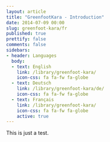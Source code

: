 ```yaml
---
layout: article
title: "GreenfootKara - Introduction"
date: 2014-07-09 00:00
slug: greenfoot-kara/fr
published: true
prettify: false
comments: false
sidebars:
- header: Languages
  body:
  - text: English
    link: /library/greenfoot-kara/
    icon-css: fa fa-fw fa-globe
  - text: Deutsch
    link: /library/greenfoot-kara/de/
    icon-css: fa fa-fw fa-globe
  - text: Français
    link: /library/greenfoot-kara/
    icon-css: fa fa-fw fa-globe
    active: true
---
```


This is just a test.
